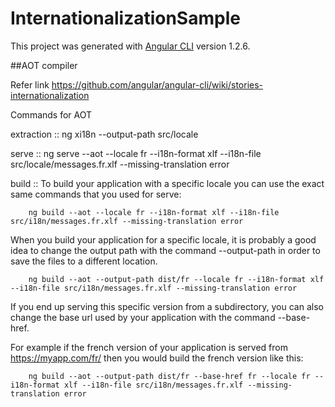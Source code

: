 # InternationalizationSample

This project was generated with [Angular CLI](https://github.com/angular/angular-cli) version 1.2.6.

##AOT compiler 

Refer link https://github.com/angular/angular-cli/wiki/stories-internationalization 

Commands for AOT

extraction :: ng xi18n --output-path src/locale

serve :: ng serve --aot --locale fr --i18n-format xlf --i18n-file src/locale/messages.fr.xlf --missing-translation error

build ::
 To build your application with a specific locale you can use the exact same commands that you used for serve:

        ng build --aot --locale fr --i18n-format xlf --i18n-file src/i18n/messages.fr.xlf --missing-translation error

When you build your application for a specific locale, it is probably a good idea to change the output path with the command --output-path in order to save the files to a different location.

        ng build --aot --output-path dist/fr --locale fr --i18n-format xlf --i18n-file src/i18n/messages.fr.xlf --missing-translation error

If you end up serving this specific version from a subdirectory, you can also change the base url used by your application with the command --base-href.

For example if the french version of your application is served from https://myapp.com/fr/ then you would build the french version like this:

        ng build --aot --output-path dist/fr --base-href fr --locale fr --i18n-format xlf --i18n-file src/i18n/messages.fr.xlf --missing-translation error




